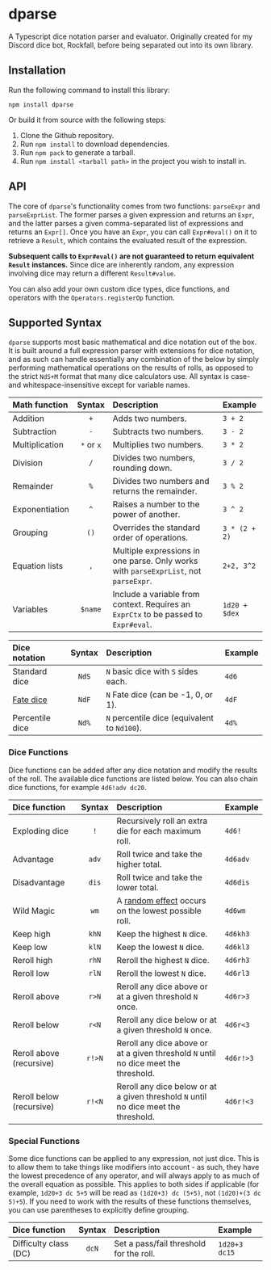# dparse
A Typescript dice notation parser and evaluator. Originally created for my Discord dice bot, Rockfall, before being separated out into its own library.

## Installation
Run the following command to install this library:

```
npm install dparse
```

Or build it from source with the following steps:

1. Clone the Github repository.
1. Run `npm install` to download dependencies.
3. Run `npm pack` to generate a tarball.
4. Run `npm install <tarball path>` in the project you wish to install in.

## API
The core of `dparse`'s functionality comes from two functions: `parseExpr` and `parseExprList`. The former parses a given expression and returns an `Expr`, and the latter parses a given comma-separated list of expressions and returns an `Expr[]`. Once you have an `Expr`, you can call `Expr#eval()` on it to retrieve a `Result`, which contains the evaluated result of the expression. 

**Subsequent calls to `Expr#eval()` are not guaranteed to return equivalent `Result` instances.** Since dice are inherently random, any expression involving dice may return a different `Result#value`.

You can also add your own custom dice types, dice functions, and operators with the `Operators.registerOp` function.

## Supported Syntax
`dparse` supports most basic mathematical and dice notation out of the box. It is built around a full expression parser with extensions for dice notation, and as such can handle essentially any combination of the below by simply performing mathematical operations on the results of rolls, as opposed to the strict `NdS+M` format that many dice calculators use. All syntax is case- and whitespace-insensitive except for variable names.

| Math function | Syntax | Description | Example
| :--- | :---: | :--- | :---
| Addition | `+` | Adds two numbers. | `3 + 2`
| Subtraction | `-` | Subtracts two numbers. | `3 - 2`
| Multiplication | `*` or `x` | Multiplies two numbers. | `3 * 2`
| Division | `/` | Divides two numbers, rounding down. | `3 / 2`
| Remainder | `%` | Divides two numbers and returns the remainder. | `3 % 2`
| Exponentiation | `^` | Raises a number to the power of another. | `3 ^ 2`
| Grouping | `()` | Overrides the standard order of operations. | `3 * (2 + 2)`
| Equation lists | `,` | Multiple expressions in one parse. Only works with `parseExprList`, not `parseExpr`. | `2+2, 3^2`
| Variables | `$name` | Include a variable from context. Requires an `ExprCtx` to be passed to `Expr#eval`. | `1d20 + $dex`

| Dice notation | Syntax | Description | Example
| :--- | :---: | :--- | :---
| Standard dice | `NdS` | `N` basic dice with `S` sides each. | `4d6`
| [Fate dice](https://en.wikipedia.org/wiki/Fudge_(role-playing_game_system)#Fudge_dice) | `NdF` | `N` Fate dice (can be -1, 0, or 1). | `4dF`
| Percentile dice | `Nd%` | `N` percentile dice (equivalent to `Nd100`). | `4d%`

### Dice Functions
Dice functions can be added after any dice notation and modify the results of the roll. The available dice functions are listed below. You can also chain dice functions, for example `4d6!adv dc20`.

| Dice function | Syntax | Description | Example
| :--- | :---: | :--- | :---
| Exploding dice | `!` | Recursively roll an extra die for each maximum roll. | `4d6!`
| Advantage | `adv` | Roll twice and take the higher total. | `4d6adv`
| Disadvantage | `dis` | Roll twice and take the lower total. | `4d6dis`
| Wild Magic | `wm` | A [random effect](http://dnd5e.wikidot.com/sorcerer:wild-magic) occurs on the lowest possible roll. | `4d6wm`
| Keep high | `khN` | Keep the highest `N` dice. | `4d6kh3`
| Keep low | `klN` | Keep the lowest `N` dice. | `4d6kl3`
| Reroll high | `rhN` | Reroll the highest `N` dice. | `4d6rh3`
| Reroll low | `rlN` | Reroll the lowest `N` dice. | `4d6rl3`
| Reroll above | `r>N` | Reroll any dice above or at a given threshold `N` once. | `4d6r>3`
| Reroll below | `r<N` | Reroll any dice below or at a given threshold `N` once. | `4d6r<3`
| Reroll above (recursive) | `r!>N` | Reroll any dice above or at a given threshold `N` until no dice meet the threshold. | `4d6r!>3`
| Reroll below (recursive) | `r!<N` | Reroll any dice below or at a given threshold `N` until no dice meet the threshold. | `4d6r!<3`

### Special Functions
Some dice functions can be applied to any expression, not just dice. This is to allow them to take things like modifiers into account - as such, they have the lowest precedence of any operator, and will always apply to as much of the overall equation as possible. This applies to both sides if applicable (for example, `1d20+3 dc 5+5` will be read as `(1d20+3) dc (5+5)`, not `(1d20)+(3 dc 5)+5`). If you need to work with the results of these functions themselves, you can use parentheses to explicitly define grouping. 

| Dice function | Syntax | Description | Example
| :--- | :---: | :--- | :---
| Difficulty class (DC) | `dcN` | Set a pass/fail threshold for the roll. | `1d20+3 dc15`
